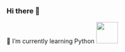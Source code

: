 ### Hi there 👋
🌱 I’m currently learning Python
<a href=" https://www.instagram.com/thepiyushmalhotra/ ">   <img height="50" src=" https://user-images.githubusercontent.com/46517096/166974368-9798f39f-1f46-499c -b14e-81f0a3f83a06.png "/> </a>
<!--
**reendyp/reendyp** is a ✨ _special_ ✨ repository because its `README.md` (this file) appears on your GitHub profile.

Here are some ideas to get you started:

- 🔭 I’m currently working on ...
- 🌱 I’m currently learning ...
- 👯 I’m looking to collaborate on ...
- 🤔 I’m looking for help with ...
- 💬 Ask me about ...
- 📫 How to reach me: ...
- 😄 Pronouns: ...
- ⚡ Fun fact: ...
-->
